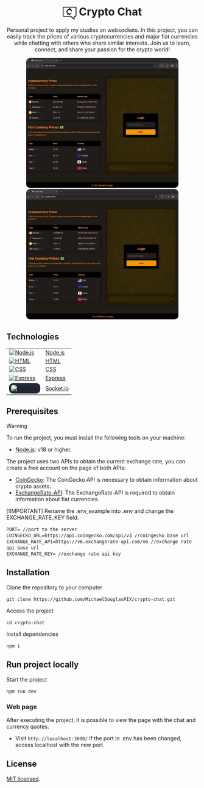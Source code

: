 <h1 align="center"><img src="./frontend/images/crypto-chat-logo.png" width="36" align="center" align-items="center"/> Crypto Chat </h1>

<p align="center">
  Personal project to apply my studies on websockets. In this project, you can easily track the prices of various cryptocurrencies and major fiat currencies while chatting with others who share similar interests. Join us to learn, connect, and share your passion for the crypto world!
</p>

<p align="center">
  <img src="frontend/images/chat-michael.gif" alt="Chat usuario 1" width="400" style="border-radius:10px;"/>
  <img src="frontend/images/chat-anonimo.gif" alt="Chat usuario 2" width="400" style="border-radius:10px;"/>
</p>

## Technologies

<table border="0">
  <tr>
    <td>
      <a href="https://nodejs.org/en" target="_blank">
        <img src="https://skillicons.dev/icons?i=nodejs" alt="Node.js"/>
      </a>
    </td>
    <td style="border:none"><a href="https://nodejs.org/en" target="_blank">Node.js</a></td>
  </tr>
  <tr>
  <td>
    <a href="https://developer.mozilla.org/en-US/docs/Web/HTML" target="_blank">
      <img src="https://skillicons.dev/icons?i=html" alt="HTML"/>
    </a>
  </td>
  <td><a href="https://developer.mozilla.org/en-US/docs/Web/HTML" target="_blank">HTML</a></td>
</tr>
<tr>
  <td>
    <a href="https://developer.mozilla.org/en-US/docs/Web/CSS" target="_blank">
      <img src="https://skillicons.dev/icons?i=css" alt="CSS"/>
    </a>
  </td>
  <td><a href="https://developer.mozilla.org/en-US/docs/Web/CSS" target="_blank">CSS</a></td>
</tr>
  <tr>
    <td>
      <a href="https://expressjs.com/pt-br/" target="_blank">
        <img src="https://skillicons.dev/icons?i=express" alt="Express"/>
      </a>
    </td>
    <td><a href="https://expressjs.com/pt-br/" target="_blank">Express</a></td>
  </tr>
  <tr>
    <td>
      <a href="https://socket.io/docs/v4/" target="_blank"  style="width:47px;">
        <img src="https://cdn.jsdelivr.net/gh/devicons/devicon@latest/icons/socketio/socketio-original.svg" alt="socketio " style="border-radius:10px;background-color:rgb(36, 41, 56);padding: 5px;"/>
      </a>
    </td>
    <td><a href="https://socket.io/docs/v4/" target="_blank">Socket.io</a></td>
  </tr>
</table>

## Prerequisites

> [!WARNING]
> To run the project, you must install the following tools on your machine:

- [Node.js](https://nodejs.org/en): v18 or higher.

The project uses two APIs to obtain the current exchange rate, you can create a free account on the page of both APIs:

- [CoinGecko](https://docs.coingecko.com/reference/introduction): The CoinGecko API is necessary to obtain information about crypto assets.
- [ExchangeRate-API](https://www.exchangerate-api.com/docs/overview): The ExchangeRate-API is required to obtain information about fiat currencies.

[!IMPORTANT] Rename the .env_example into .env and change the EXCHANGE_RATE_KEY field.

```
PORT= //port to the server
COINGECKO_URL=https://api.coingecko.com/api/v3 //coingecko base url
EXCHANGE_RATE_API=https://v6.exchangerate-api.com/v6 //exchange rate api base url
EXCHANGE_RATE_KEY= //exchange rate api key
```

## Installation

Clone the repository to your computer

```
git clone https://github.com/MichaelDouglasPIX/crypto-chat.git
```

Access the project

```
cd crypto-chat
```

Install dependencies

```
npm i
```

## Run project locally

Start the project

```
npm run dev
```

### Web page

After executing the project, it is possible to view the page with the chat and currency quotes.

- Visit `http://localhost:3000/` if the port in .env has been changed, access localhost with the new port.

## License

[MIT licensed](LICENSE).
